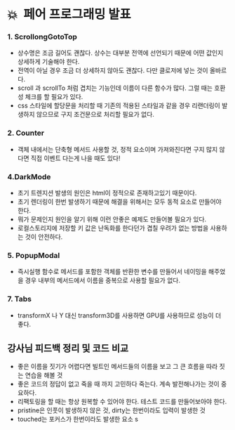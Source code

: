 # 💥  페어 프로그래밍 발표

### 1. ScrollongGotoTop

- 상수명은 조금 길어도 괜찮다. 상수는 대부분 전역에 선언되기 때문에 어떤 값인지 상세하게 기술해야 한다.
- 전역이 아닐 경우 조금 더 상세하지 않아도 괜찮다. 다만 클로저에 넣는 것이 올바르다.
- scroll 과 scrollTo 처럼 겹치는 기능인데 이름이 다른 함수가 많다. 그럴 때는 호환성 체크를 할 필요가 있다.
- css 스타일에 할당문을 처리할 때 기존의 적용된 스타일과 같을 경우 리랜더링이 발생하지 않으므로 구지 조건문으로 처리할 필요가 없다.

### 2. Counter

- 객체 내에서는 단축형 메서드 사용할 것, 정적 요소이며 가져와진다면 구지 많지 않다면 직접 이벤트 다는게 나을 때도 있다!

### 4.DarkMode

- 초기 트렌지션 발생의 원인은 html이 정적으로 존재하고있기 때문이다.
- 초기 렌더링이 한번 발생하기 때문에 해결을 위해서는 모두 동적 요소로 만들어야 한다.
- 뭐가 문제인지 원인을 알기 위해 이런 안좋은 예제도 만들어볼 필요가 있다.
- 로컬스토리지에 저장할 키 값은 난독화를 한다던가 겹칠 우려가 없는 방법을 사용하는 것이 안전하다.

### 5. PopupModal

- 즉시실행 함수로 메서드를 포함한 객체를 반환한 변수를 만들어서 네이밍을 해주었을 경우 내부의 메서드에서 이름을 중복으로 사용할 필요가 없다.

### 7. Tabs

- transformX 나 Y 대신 transform3D를 사용하면 GPU를 사용하므로 성능이 더 좋다.

## 강사님 피드백 정리 및 코드 비교

- 좋은 이름을 짓기가 어렵다면 빌트인 메서드들의 이름을 보고 그 큰 흐름을 따라 짓는 연습을 해볼 것
- 좋은 코드의 정답이 없고 죽을 때 까지 고민하다 죽는다. 계속 발전해나가는 것이 중요하다.
- 리팩토링을 할 때는 항상 원복할 수 있어야 한다. 테스트 코드를 만들어보아야 한다.
- pristine은 인풋이 발생하지 않은 것, dirty는 한번이라도 입력이 발생한 것
- touched는 포커스가 한번이라도 발생한 요소
  s
